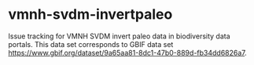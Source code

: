 # vmnh-svdm-invertpaleo
Issue tracking for VMNH SVDM invert paleo data in biodiversity data portals. This data set corresponds to GBIF data set https://www.gbif.org/dataset/9a65aa81-8dc1-47b0-889d-fb34dd6826a7.
